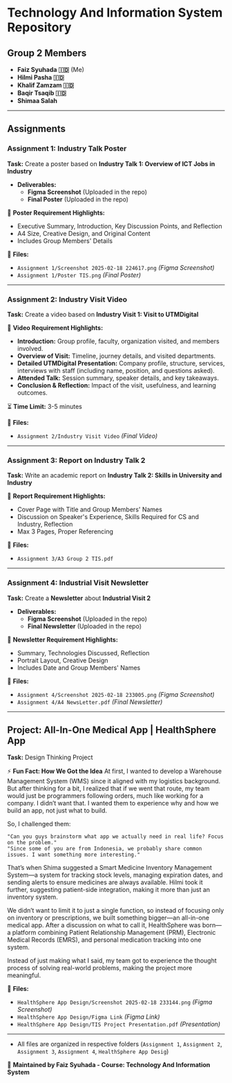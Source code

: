 # Technology And Information System Repository

## Group 2 Members
- **Faiz Syuhada 🇮🇩** (Me)
- **Hilmi Pasha 🇮🇩**
- **Khalif Zamzam 🇮🇩**
- **Baqir Tsaqib 🇮🇩**
- **Shimaa Salah**

---

## Assignments

### Assignment 1: Industry Talk Poster
**Task:** Create a poster based on **Industry Talk 1: Overview of ICT Jobs in Industry**

- **Deliverables:**
  - **Figma Screenshot** (Uploaded in the repo)
  - **Final Poster** (Uploaded in the repo)
  
📌 **Poster Requirement Highlights:**
- Executive Summary, Introduction, Key Discussion Points, and Reflection
- A4 Size, Creative Design, and Original Content
- Includes Group Members' Details

📂 **Files:**
- `Assignment 1/Screenshot 2025-02-18 224617.png` *(Figma Screenshot)*
- `Assignment 1/Poster TIS.png` *(Final Poster)*

---

### Assignment 2: Industry Visit Video
**Task:** Create a video based on **Industry Visit 1: Visit to UTMDigital**

📌 **Video Requirement Highlights:**
- **Introduction:** Group profile, faculty, organization visited, and members involved.
- **Overview of Visit:** Timeline, journey details, and visited departments.
- **Detailed UTMDigital Presentation:** Company profile, structure, services, interviews with staff (including name, position, and questions asked).
- **Attended Talk:** Session summary, speaker details, and key takeaways.
- **Conclusion & Reflection:** Impact of the visit, usefulness, and learning outcomes.

⏳ **Time Limit:** 3-5 minutes

📂 **Files:**
- `Assignment 2/Industry Visit Video` *(Final Video)*

---

### Assignment 3: Report on Industry Talk 2
**Task:** Write an academic report on **Industry Talk 2: Skills in University and Industry**

📌 **Report Requirement Highlights:**
- Cover Page with Title and Group Members' Names
- Discussion on Speaker's Experience, Skills Required for CS and Industry, Reflection
- Max 3 Pages, Proper Referencing

📂 **Files:**
- `Assignment 3/A3 Group 2 TIS.pdf`

---

### Assignment 4: Industrial Visit Newsletter
**Task:** Create a **Newsletter** about **Industrial Visit 2**

- **Deliverables:**
  - **Figma Screenshot** (Uploaded in the repo)
  - **Final Newsletter** (Uploaded in the repo)
  
📌 **Newsletter Requirement Highlights:**
- Summary, Technologies Discussed, Reflection
- Portrait Layout, Creative Design
- Includes Date and Group Members' Names

📂 **Files:**
- `Assignment 4/Screenshot 2025-02-18 233005.png` *(Figma Screenshot)*
- `Assignment 4/A4 NewsLetter.pdf` *(Final Newsletter)*

---

## Project: All-In-One Medical App | HealthSphere App
**Task:** Design Thinking Project 

⚡ **Fun Fact: How We Got the Idea** 
At first, I wanted to develop a Warehouse Management System (WMS) since it aligned with my logistics background. But after thinking for a bit, I realized that if we went that route, my team would just be programmers following orders, much like working for a company. I didn’t want that. I wanted them to experience why and how we build an app, not just what to build.

So, I challenged them:

    "Can you guys brainstorm what app we actually need in real life? Focus on the problem."
    "Since some of you are from Indonesia, we probably share common issues. I want something more interesting."

That’s when Shima suggested a Smart Medicine Inventory Management System—a system for tracking stock levels, managing expiration dates, and sending alerts to ensure medicines are always available. Hilmi took it further, suggesting patient-side integration, making it more than just an inventory system.

We didn’t want to limit it to just a single function, so instead of focusing only on inventory or prescriptions, we built something bigger—an all-in-one medical app. After a discussion on what to call it, HealthSphere was born—a platform combining Patient Relationship Management (PRM), Electronic Medical Records (EMRS), and personal medication tracking into one system.

Instead of just making what I said, my team got to experience the thought process of solving real-world problems, making the project more meaningful.

📂 **Files:**
- `HealthSphere App Design/Screenshot 2025-02-18 233144.png` *(Figma Screenshot)*
- `HealthSphere App Design/Figma Link` *(Figma Link)*
- `HealthSphere App Design/TIS Project Presentation.pdf` *(Presentation)*

---

- All files are organized in respective folders (`Assignment 1`, `Assignment 2`, `Assignment 3`, `Assignment 4`, `HealthSphere App Desig`)

🚀 **Maintained by Faiz Syuhada - Course: Technology And Information System**
